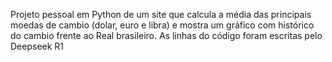 Projeto pessoal em Python de um site que calcula a média das principais moedas de cambio (dolar, euro e libra) e mostra um gráfico com histórico do cambio frente ao Real brasileiro.
As linhas do código foram escritas pelo Deepseek R1
